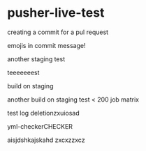 # pusher-live-test

creating a commit for a pul request

emojis in commit message!


another staging test

teeeeeeest


build on staging

another build on staging
test < 200 job matrix

test log deletionzxuiosad

yml-checkerCHECKER



aisjdshkajskahd
zxcxzzxcz

